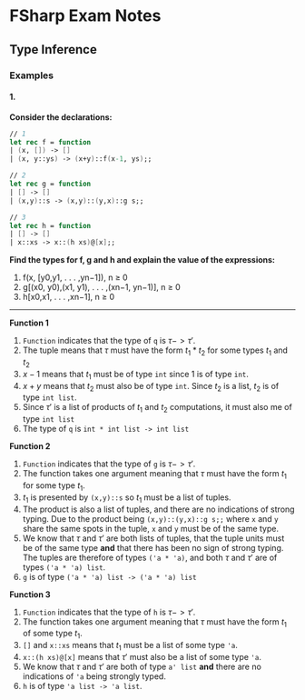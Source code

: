 # FSharp Exam Notes

## Type Inference

### Examples

#### 1. 
**Consider the declarations:**

```fsharp
// 1
let rec f = function
| (x, []) -> []
| (x, y::ys) -> (x+y)::f(x-1, ys);;

// 2
let rec g = function
| [] -> []
| (x,y)::s -> (x,y)::(y,x)::g s;;

// 3
let rec h = function
| [] -> []
| x::xs -> x::(h xs)@[x];;
```

**Find the types for f, g and h and explain the value of the expressions:**
1. f(x, [y0,y1, . . . ,yn−1]), n ≥ 0
2. g[(x0, y0),(x1, y1), . . . ,(xn−1, yn−1)], n ≥ 0
3. h[x0,x1, . . . ,xn−1], n ≥ 0

<hr/>

**Function 1** 

1.  ```Function``` indicates that the type of ```q``` is $\tau -> \tau '$.  
2.  The tuple means that $\tau$ must have the form $t_1 * t_2$ for some types $t_1$ and $t_2$
3.  $x-1$ means that $t_1$ must be of type ```int``` since $1$ is of type ```int```.
4.  $x+y$ means that $t_2$ must also be of type ```int```. Since $t_2$ is a list, $t_2$ is of type ```int list```.
5.  Since $\tau'$ is a list of products of $t_1$ and $t_2$ computations, it must also me of type ```int list```
6.  The type of ```q``` is ```int * int list -> int list```

**Function 2**

1. ```Function``` indicates that the type of ```g``` is $\tau -> \tau'$.
2. The function takes one argument meaning that $\tau$ must have the form $t_1$ for some type $t_1$.
3. $t_1$ is presented by ```(x,y)::s``` so $t_1$ must be a list of tuples.
4. The product is also a list of tuples, and there are no indications of strong typing. Due to the product being ```(x,y)::(y,x)::g s;;``` where ```x``` and ```y``` share the same spots in the tuple, ```x``` and ```y``` must be of the same type.
5. We know that $\tau$ and $\tau'$ are both lists of tuples, that the tuple units must be of the same type **and** that there has been no sign of strong typing. The tuples are therefore of types ```('a * 'a)```, and both $\tau$ and $\tau'$ are of types ```('a * 'a) list```.
6. ```g``` is of type ```('a * 'a) list -> ('a * 'a) list```

**Function 3**
1. ```Function``` indicates that the type of ```h``` is $\tau -> \tau'$.
2. The function takes one argument meaning that $\tau$ must have the form $t_1$ of some type $t_1$.
3. ```[]``` and ```x::xs``` means that $t_1$ must be a list of some type ```'a```.
4. ```x::(h xs)@[x]``` means that $\tau'$ must also be a list of some type ```'a```.
5. We know that $\tau$ and $\tau'$ are both of type ```a' list``` **and** there are no indications of ```'a``` being strongly typed.
6. ```h``` is of type ```'a list -> 'a list```.

